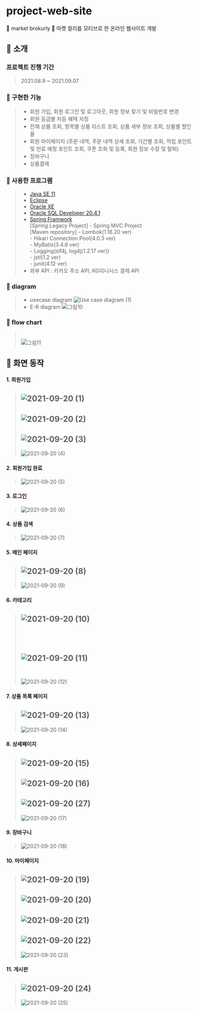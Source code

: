 # project-web-site
🥦 market brokurly 🥦
마켓 컬리를 모티브로 한 온라인 웹사이트 개발

## 🥦 소개
### 프로젝트 진행 기간
> 2021.08.9 ~ 2021.09.07

### 🥦 구현한 기능
> * 회원 가입, 회원 로그인 및 로그아웃, 회원 정보 찾기 및 비밀번호 변경
> * 회원 등급별 차등 혜택 지정
> * 전체 상품 조회, 항목별 상품 리스트 조회, 상품 세부 정보 조회, 상품별 할인율
> * 회원 마이페이지 (주문 내역, 주문 내역 상세 조회, 기간별 조회, 적립 포인트 및 만료 예정 포인트 조회, 쿠폰 조회 및 등록, 회원 정보 수정 및 탈퇴)
> * 장바구니
> * 상품결제

### 🥦 사용한 프로그램
> * [Java SE 11](https://www.oracle.com/kr/java/technologies/javase-downloads.html "java SE 11 link")
> * [Eclipse](https://www.eclipse.org/downloads/ "eclipse IDE link")
> * [Oracle XE](https://www.oracle.com/kr/database/technologies/xe-downloads.html "oracle XE link")
> * [Oracle SQL Developer 20.4.1](https://www.oracle.com/tools/downloads/sqldev-downloads.html "oracle sql developer link")
> * [Spring Framwork](https://spring.io/projects/spring-framework "spring framwork") <br>
>   [Spring Legacy Project] - Spring MVC Project <br>
>   [Maven repository] - Lombok(1.18.20 ver) <br>
>                      - Hikari Connection Pool(4.0.3 ver) <br>
>                      - MyBatis(3.4.6 ver) <br>
>                      - Logging(slf4j, log4j(1.2.17 ver)) <br>
>                      - jstl(1.2 ver) <br>
>                      - junit(4.12 ver) <br>
> * 외부 API : 카카오 주소 API, KG이니시스 결제 API

### 🥦 diagram
> * usecase diagram
> ![Use case diagram (1)](https://user-images.githubusercontent.com/80576569/129040363-6b5c8bec-a791-4598-b85b-9e5223446256.png)
> * E-R diagram
> ![그림10](https://user-images.githubusercontent.com/76691954/133967695-0d84473a-3fa0-4f20-9978-d4c8ceb9bb61.png)

### 🥦 flow chart
> <br>             ![그림11](https://user-images.githubusercontent.com/76691954/133968081-27735762-a62b-4c2a-a6ee-d2c11d343921.jpg)

## 🥦 화면 동작
#### 1. 회원가입
> ![2021-09-20 (1)](https://user-images.githubusercontent.com/76691954/133973090-13904319-c024-4221-b3dc-4f7055a96c1d.png)
> ----------------------------
> ![2021-09-20 (2)](https://user-images.githubusercontent.com/76691954/133973092-8204b3fa-5324-4b36-b3fe-812da70961fe.png)
> ----------------------------
> ![2021-09-20 (3)](https://user-images.githubusercontent.com/76691954/133973094-8d06ee2b-60cc-4378-af53-707f0ddbf4e6.png)
> ----------------------------
> ![2021-09-20 (4)](https://user-images.githubusercontent.com/76691954/133973095-34487b37-0998-4c14-b023-e6d5b70226db.png)
#### 2. 회원가입 완료
> ![2021-09-20 (5)](https://user-images.githubusercontent.com/76691954/133973096-88328fe7-a62f-48fa-b968-a1aa609509f3.png)
#### 3. 로그인
> ![2021-09-20 (6)](https://user-images.githubusercontent.com/76691954/133973098-867fc81f-20fa-46bf-bbaa-39bcbbac03f0.png)
#### 4. 상품 검색
> ![2021-09-20 (7)](https://user-images.githubusercontent.com/76691954/133973100-666f7df2-563d-4cb4-b47d-7cedeb494c62.png)
#### 5. 메인 페이지
> ![2021-09-20 (8)](https://user-images.githubusercontent.com/76691954/133973102-5b1b6079-dfd0-42d3-8fd2-2072c5be2347.png)
> ----------------
> ![2021-09-20 (9)](https://user-images.githubusercontent.com/76691954/133973104-2cd3998c-f58e-4897-84ce-12fd0a1935b4.png)
#### 6. 카테고리
> ![2021-09-20 (10)](https://user-images.githubusercontent.com/76691954/133973105-37b96ecf-6bde-4cd9-b546-42281e00e8ec.png) 
> <br><br><br>
> -------------------
> ![2021-09-20 (11)](https://user-images.githubusercontent.com/76691954/133973107-9ccd1fd2-a970-4d95-8ef4-2e94d5e5831b.png) 
> <br><br>
> --------------------
> ![2021-09-20 (12)](https://user-images.githubusercontent.com/76691954/133973113-c57f92f4-b670-4143-a749-5e00b62b3d78.png)
#### 7. 상품 목록 페이지
> ![2021-09-20 (13)](https://user-images.githubusercontent.com/76691954/133973118-2b4922a1-693f-4ec6-b433-dc1a7068b340.png)
> ---------------------
> ![2021-09-20 (14)](https://user-images.githubusercontent.com/76691954/133973120-2741c86c-1004-4099-9bf3-bafcdbcafa1e.png)
#### 8. 상세페이지
> ![2021-09-20 (15)](https://user-images.githubusercontent.com/76691954/133973122-c034f7e0-33b0-4326-ad96-8f78ebec4153.png)
> ---------------------
> ![2021-09-20 (16)](https://user-images.githubusercontent.com/76691954/133973123-60ddc45e-ac79-4757-977d-fccfe40a34e1.png)
> ---------------------
> ![2021-09-20 (27)](https://user-images.githubusercontent.com/76691954/133973089-a85d385f-3843-4388-a1e2-f304eeb0282f.png)
> ----------------------
> ![2021-09-20 (17)](https://user-images.githubusercontent.com/76691954/133973129-3e891703-e466-4a2d-af1b-adfe7c479be7.png)
#### 9. 장바구니
> ![2021-09-20 (18)](https://user-images.githubusercontent.com/76691954/133973132-f506f481-e4a5-45ac-a95a-4b4951c50d19.png)
#### 10. 마이페이지
> ![2021-09-20 (19)](https://user-images.githubusercontent.com/76691954/133973134-20da2989-b5c4-497e-af24-d0269d83f318.png)
> ----------------------
> ![2021-09-20 (20)](https://user-images.githubusercontent.com/76691954/133973069-53d68cec-60cc-4f45-9c81-1c95f1461123.png)
> -----------------------
> ![2021-09-20 (21)](https://user-images.githubusercontent.com/76691954/133973077-8d351543-9082-4b58-81da-a7eb5a64c50d.png)
> ------------------------
> ![2021-09-20 (22)](https://user-images.githubusercontent.com/76691954/133973079-5ff7757b-0ed8-4ed1-baf5-b91807c3a4a6.png)
> -----------------------
> ![2021-09-20 (23)](https://user-images.githubusercontent.com/76691954/133973081-7295f473-809d-445c-b95a-10089faad1a8.png)
#### 11. 게시판
> ![2021-09-20 (24)](https://user-images.githubusercontent.com/76691954/133973082-3c7ea4be-49a8-4633-8412-9b2b3d0dfc6a.png)
> ------------------------
> ![2021-09-20 (25)](https://user-images.githubusercontent.com/76691954/133973084-06206b40-8f7f-4080-a9c5-cd2790419a12.png)
